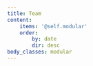 ```yaml
---
title: Team
content:
    items: '@self.modular'
    order:
        by: date
        dir: desc
body_classes: modular
---
```


